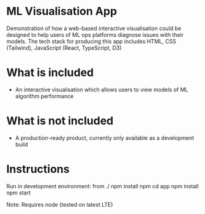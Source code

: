 # ML Visualisation App
 Demonstration of how a web-based interactive visualisation could be designed  to help users of ML ops platforms diagnose issues with their models. The tech stack for producing this app includes HTML, CSS (Tailwind), JavaScript (React, TypeScript, D3)

# What is included
- An interactive visualisation which allows users to view models of ML algorithm performance

# What is not included
- A production-ready product, currently only available as a development build

# Instructions
Run in development environment:
    from ./
    npm install
    npm cd app
    npm install
    npm start

Note: Requires node (tested on latest LTE)
